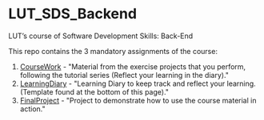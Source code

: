 # LUT_SDS_Backend
 LUT’s course of Software Development Skills: Back-End

This repo contains the 3 mandatory assignments of the course:
1. [CourseWork](./CourseWork) - "Material from the exercise projects that you perform, following the tutorial series (Reflect your learning in the diary)."
2. [LearningDiary](LearningDiary.md) - "Learning Diary to keep track and reflect your learning. (Template found at the bottom of this page)."
3. [FinalProject](./FinalProject) - "Project to demonstrate how to use the course material in action."

